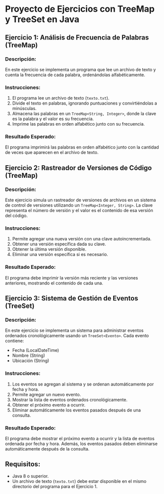 # Proyecto de Ejercicios con TreeMap y TreeSet en Java

## Ejercicio 1: Análisis de Frecuencia de Palabras (TreeMap)

### Descripción:
En este ejercicio se implementa un programa que lee un archivo de texto y cuenta la frecuencia de cada palabra, ordenándolas alfabéticamente.

### Instrucciones:
1. El programa lee un archivo de texto (`texto.txt`).
2. Divide el texto en palabras, ignorando puntuaciones y convirtiéndolas a minúsculas.
3. Almacena las palabras en un `TreeMap<String, Integer>`, donde la clave es la palabra y el valor es su frecuencia.
4. Imprime las palabras en orden alfabético junto con su frecuencia.

### Resultado Esperado:
El programa imprimirá las palabras en orden alfabético junto con la cantidad de veces que aparecen en el archivo de texto.

## Ejercicio 2: Rastreador de Versiones de Código (TreeMap)

### Descripción:
Este ejercicio simula un rastreador de versiones de archivos en un sistema de control de versiones utilizando un `TreeMap<Integer, String>`. La clave representa el número de versión y el valor es el contenido de esa versión del código.

### Instrucciones:
1. Permite agregar una nueva versión con una clave autoincrementada.
2. Obtener una versión específica dada su clave.
3. Obtener la última versión disponible.
4. Eliminar una versión específica si es necesario.

### Resultado Esperado:
El programa debe imprimir la versión más reciente y las versiones anteriores, mostrando el contenido de cada una.

## Ejercicio 3: Sistema de Gestión de Eventos (TreeSet)

### Descripción:
En este ejercicio se implementa un sistema para administrar eventos ordenados cronológicamente usando un `TreeSet<Evento>`. Cada evento contiene: 
- Fecha (LocalDateTime)
- Nombre (String)
- Ubicación (String)

### Instrucciones:
1. Los eventos se agregan al sistema y se ordenan automáticamente por fecha y hora.
2. Permite agregar un nuevo evento.
3. Mostrar la lista de eventos ordenados cronológicamente.
4. Obtener el próximo evento a ocurrir.
5. Eliminar automáticamente los eventos pasados después de una consulta.

### Resultado Esperado:
El programa debe mostrar el próximo evento a ocurrir y la lista de eventos ordenada por fecha y hora. Además, los eventos pasados deben eliminarse automáticamente después de la consulta.

## Requisitos:
- Java 8 o superior.
- Un archivo de texto (`texto.txt`) debe estar disponible en el mismo directorio del programa para el Ejercicio 1.
